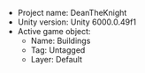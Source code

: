 <!-- UNITY CODE ASSIST INSTRUCTIONS START -->
- Project name: DeanTheKnight
- Unity version: Unity 6000.0.49f1
- Active game object:
  - Name: Buildings
  - Tag: Untagged
  - Layer: Default
<!-- UNITY CODE ASSIST INSTRUCTIONS END -->